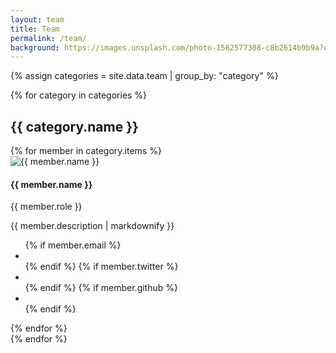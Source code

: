 ```yaml
---
layout: team
title: Team
permalink: /team/
background: https://images.unsplash.com/photo-1562577308-c8b2614b9b9a?q=80&w=1000&auto=format&fit=crop&ixlib=rb-4.0.3&ixid=M3wxMjA3fDB8MHxwaG90by1wYWdlfHx8fGVufDB8fHx8fA%3D%3D
---
```

{% assign categories = site.data.team | group_by: "category" %}

{% for category in categories %}
  <h2>{{ category.name }}</h2>
  <div class="row">
    {% for member in category.items %}
      <div class="col-lg-4 col-sm-6">
        <div class="team-member">
          <img src="{{ member.image | relative_url }}" alt="{{ member.name }}" class="img-fluid rounded-circle">
          <h4>{{ member.name }}</h4>
          <p class="text-muted">{{ member.role }}</p>
          {{ member.description | markdownify }}
          <ul class="list-inline social-buttons">
            {% if member.email %}
              <li class="list-inline-item">
                <a href="mailto:{{ member.email }}">
                  <i class="fas fa-envelope"></i>
                </a>
              </li>
            {% endif %}
            {% if member.twitter %}
              <li class="list-inline-item">
                <a href="https://twitter.com/{{ member.twitter }}">
                  <i class="fab fa-twitter"></i>
                </a>
              </li>
            {% endif %}
            {% if member.github %}
              <li class="list-inline-item">
                <a href="https://github.com/{{ member.github }}">
                  <i class="fab fa-github"></i>
                </a>
              </li>
            {% endif %}
          </ul>
        </div>
      </div>
    {% endfor %}
  </div>
{% endfor %}
